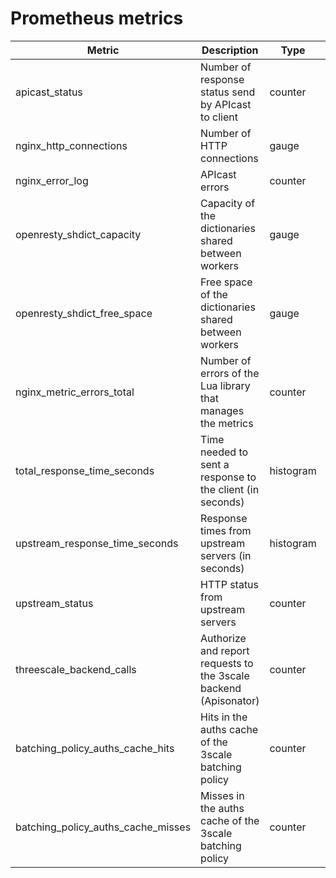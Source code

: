 # Prometheus metrics

| Metric                             | Description                                                      | Type      | Labels                                                       | Policy         |
|------------------------------------|------------------------------------------------------------------|-----------|--------------------------------------------------------------|----------------|
| apicast_status                     | Number of response status send by APIcast to client              | counter   | status                                                       | Default        |
| nginx_http_connections             | Number of HTTP connections                                       | gauge     | state(accepted,active,handled,reading,total,waiting,writing) | Default        |
| nginx_error_log                    | APIcast errors                                                   | counter   | level(debug,info,notice,warn,error,crit,alert,emerg)         | Default        |
| openresty_shdict_capacity          | Capacity of the dictionaries shared between workers              | gauge     | dict(one for every dictionary)                               | Default        |
| openresty_shdict_free_space        | Free space of the dictionaries shared between workers            | gauge     | dict(one for every dictionary)                               | Default        |
| nginx_metric_errors_total          | Number of errors of the Lua library that manages the metrics     | counter   | -                                                            | Default        |
| total_response_time_seconds        | Time needed to sent a response to the client (in seconds)        | histogram | service_id, service_system_name                              | Default        |
| upstream_response_time_seconds     | Response times from upstream servers (in seconds)                | histogram | service_id, service_system_name                              | Default        |
| upstream_status                    | HTTP status from upstream servers                                | counter   | status, service_id, service_system_name                      | Default        |
| threescale_backend_calls           | Authorize and report requests to the 3scale backend (Apisonator) | counter   | endpoint(authrep, auth, report), status(2xx, 4xx, 5xx)       | APIcast        |
| batching_policy_auths_cache_hits   | Hits in the auths cache of the 3scale batching policy            | counter   | -                                                            | 3scale Batcher |
| batching_policy_auths_cache_misses | Misses in the auths cache of the 3scale batching policy          | counter   | -                                                            | 3scale Batcher |


